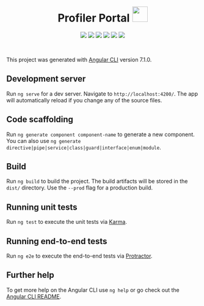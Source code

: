 <h1 align="center">Profiler Portal <img src="https://raw.githubusercontent.com/SwiTech-Web/Switech.Profiler.Portal/master/.github/UI_ASSETS/Switech-logo.png?sanitize=true" width="40" /></h1>

<p align="center">
    <a href="https://github.com/SwiTech-Web/Switech.Profiler.Portal/issues"><img src="https://img.shields.io/github/issues/SwiTech-Web/Switech.Profiler.Portal.svg?style=popout" /></a>
    <a href="https://github.com/SwiTech-Web/Switech.Profiler.Portal/blob/master/LICENSE"><img src="https://img.shields.io/github/license/SwiTech-Web/Switech.Profiler.Portal.svg?style=popout&?cacheSeconds=60" /></a>
    <a href="https://github.com/SwiTech-Web/Switech.Profiler.Portal/pulse"><img src="https://img.shields.io/github/repo-size/SwiTech-Web/Switech.Profiler.Portal.svg?style=popout" /></a>
    <a href="https://github.com/SwiTech-Web/Switech.Profiler.Portal/commits/master"><img src="https://img.shields.io/github/last-commit/SwiTech-Web/Switech.Profiler.Portal.svg?style=popout" /></a>
    <a href="https://github.com/SwiTech-Web/Switech.Profiler.Portal/tree/master/src"><img src="https://img.shields.io/github/languages/top/SwiTech-Web/Switech.Profiler.Portal.svg?style=popout" /></a>
    <a href="https://github.com/SwiTech-Web/Switech.Profiler.Portal/graphs/contributors"><img src="https://img.shields.io/github/contributors/SwiTech-Web/Switech.Profiler.Portal.svg?style=popout" /></a>
</p>
<br />

This project was generated with [Angular CLI](https://github.com/angular/angular-cli) version 7.1.0.

## Development server

Run `ng serve` for a dev server. Navigate to `http://localhost:4200/`. The app will automatically reload if you change any of the source files.

## Code scaffolding

Run `ng generate component component-name` to generate a new component. You can also use `ng generate directive|pipe|service|class|guard|interface|enum|module`.

## Build

Run `ng build` to build the project. The build artifacts will be stored in the `dist/` directory. Use the `--prod` flag for a production build.

## Running unit tests

Run `ng test` to execute the unit tests via [Karma](https://karma-runner.github.io).

## Running end-to-end tests

Run `ng e2e` to execute the end-to-end tests via [Protractor](http://www.protractortest.org/).

## Further help

To get more help on the Angular CLI use `ng help` or go check out the [Angular CLI README](https://github.com/angular/angular-cli/blob/master/README.md).

